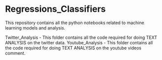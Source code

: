# Regressions_Classifiers
This repository contains all the python notebooks related to machine learning models and analysis.

Twitter_Analysis - This folder contains all the code required for doing TEXT ANALYSIS on the twitter data.
Youtube_Analysis - This folder contains all the code required for doing TEXT ANALYSIS on the youtube videos comment.
